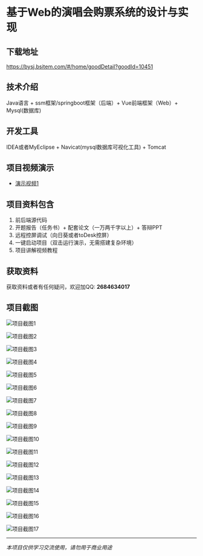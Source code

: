 # 基于Web的演唱会购票系统的设计与实现

## 下载地址
https://bysj.bsitem.com/#/home/goodDetail?goodId=10451

## 技术介绍
Java语言 + ssm框架/springboot框架（后端）+ Vue前端框架（Web）+ Mysql(数据库)

## 开发工具
IDEA或者MyEclipse + Navicat(mysql数据库可视化工具) + Tomcat

## 项目视频演示
- [演示视频1](https://graduation-images.oss-cn-beijing.aliyuncs.com/videos/828%E5%A5%97ssm%E5%BD%95%E5%83%8F/10451_ssm295%E5%9F%BA%E4%BA%8Ehtml5%E7%9A%84%E6%BC%94%E5%94%B1%E4%BC%9A%E8%B4%AD%E7%A5%A8%E7%B3%BB%E7%BB%9F%E7%9A%84%E8%AE%BE%E8%AE%A1%E4%B8%8E%E5%AE%9E%E7%8E%B0%2Bvue%E5%BD%95%E5%83%8F.mp4)

## 项目资料包含
1. 前后端源代码
2. 开题报告（任务书）+ 配套论文（一万两千字以上）+ 答辩PPT
3. 远程控屏调试（向日葵或者toDesk控屏）
4. 一键启动项目（双击运行演示，无需搭建复杂环境）
5. 项目讲解视频教程

## 获取资料
获取资料或者有任何疑问，欢迎加QQ: **2684634017**

## 项目截图
![项目截图1](https://graduation-images.oss-cn-beijing.aliyuncs.com/图片/10451/毕设论坛项目主图.jpg)

![项目截图2](https://graduation-images.oss-cn-beijing.aliyuncs.com/图片/10451/1.png)

![项目截图3](https://graduation-images.oss-cn-beijing.aliyuncs.com/图片/10451/2.png)

![项目截图4](https://graduation-images.oss-cn-beijing.aliyuncs.com/图片/10451/3.png)

![项目截图5](https://graduation-images.oss-cn-beijing.aliyuncs.com/图片/10451/4.png)

![项目截图6](https://graduation-images.oss-cn-beijing.aliyuncs.com/图片/10451/5.png)

![项目截图7](https://graduation-images.oss-cn-beijing.aliyuncs.com/图片/10451/6.png)

![项目截图8](https://graduation-images.oss-cn-beijing.aliyuncs.com/图片/10451/7.png)

![项目截图9](https://graduation-images.oss-cn-beijing.aliyuncs.com/图片/10451/8.png)

![项目截图10](https://graduation-images.oss-cn-beijing.aliyuncs.com/图片/10451/9.png)

![项目截图11](https://graduation-images.oss-cn-beijing.aliyuncs.com/图片/10451/10.png)

![项目截图12](https://graduation-images.oss-cn-beijing.aliyuncs.com/图片/10451/11.png)

![项目截图13](https://graduation-images.oss-cn-beijing.aliyuncs.com/图片/10451/12.png)

![项目截图14](https://graduation-images.oss-cn-beijing.aliyuncs.com/图片/10451/13.png)

![项目截图15](https://graduation-images.oss-cn-beijing.aliyuncs.com/图片/10451/14.png)

![项目截图16](https://graduation-images.oss-cn-beijing.aliyuncs.com/图片/10451/15.png)

![项目截图17](https://graduation-images.oss-cn-beijing.aliyuncs.com/图片/10451/16.png)

---
*本项目仅供学习交流使用，请勿用于商业用途*
